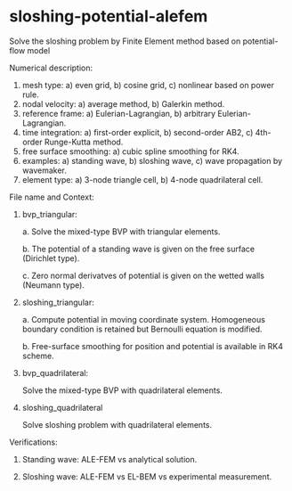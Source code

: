 # sloshing-potential-alefem

Solve the sloshing problem by Finite Element method based on potential-flow model

Numerical description:

1. mesh type: a) even grid, b) cosine grid, c) nonlinear based on power rule.
2. nodal velocity: a) average method, b) Galerkin method.
3. reference frame: a) Eulerian-Lagrangian, b) arbitrary Eulerian-Lagrangian.
4. time integration: a) first-order explicit, b) second-order AB2, c) 4th-order Runge-Kutta method.
5. free surface smoothing: a) cubic spline smoothing for RK4.
6. examples: a) standing wave, b) sloshing wave, c) wave propagation by wavemaker.
7. element type: a) 3-node triangle cell, b) 4-node quadrilateral cell.

File name and Context:

1. bvp_triangular:

    a. Solve the mixed-type BVP with triangular elements.
    
    b. The potential of a standing wave is given on the free surface (Dirichlet type).
    
    c. Zero normal derivatves of potential is given on the wetted walls (Neumann type).

2. sloshing_triangular:

    a. Compute potential in moving coordinate system. Homogeneous boundary condition is retained but Bernoulli equation is modified.
    
    b. Free-surface smoothing for position and potential is available in RK4 scheme.

3. bvp_quadrilateral:

    Solve the mixed-type BVP with quadrilateral elements.

4. sloshing_quadrilateral

    Solve sloshing problem with quadrilateral elements.
    
Verifications:
        
1. Standing wave: ALE-FEM vs analytical solution.
    
2. Sloshing wave: ALE-FEM vs EL-BEM vs experimental measurement.
